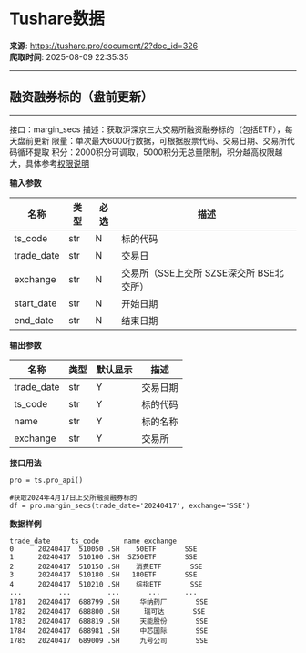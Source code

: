 # Tushare数据

**来源**: https://tushare.pro/document/2?doc_id=326  
**爬取时间**: 2025-08-09 22:35:35

---

## 融资融券标的（盘前更新）

---

接口：margin\_secs
描述：获取沪深京三大交易所融资融券标的（包括ETF），每天盘前更新
限量：单次最大6000行数据，可根据股票代码、交易日期、交易所代码循环提取
积分：2000积分可调取，5000积分无总量限制，积分越高权限越大，具体参考[权限说明](https://tushare.pro/document/1?doc_id=290)

**输入参数**

| 名称 | 类型 | 必选 | 描述 |
| --- | --- | --- | --- |
| ts\_code | str | N | 标的代码 |
| trade\_date | str | N | 交易日 |
| exchange | str | N | 交易所（SSE上交所 SZSE深交所 BSE北交所） |
| start\_date | str | N | 开始日期 |
| end\_date | str | N | 结束日期 |

**输出参数**

| 名称 | 类型 | 默认显示 | 描述 |
| --- | --- | --- | --- |
| trade\_date | str | Y | 交易日期 |
| ts\_code | str | Y | 标的代码 |
| name | str | Y | 标的名称 |
| exchange | str | Y | 交易所 |

**接口用法**

```
pro = ts.pro_api()

#获取2024年4月17日上交所融资融券标的
df = pro.margin_secs(trade_date='20240417', exchange='SSE')
```

**数据样例**

```
trade_date     ts_code      name exchange
0      20240417  510050 .SH    50ETF       SSE
1      20240417  510100 .SH  SZ50ETF       SSE
2      20240417  510150 .SH    消费ETF       SSE
3      20240417  510180 .SH   180ETF       SSE
4      20240417  510210 .SH    综指ETF       SSE
...         ...         ...       ...      ...
1781   20240417  688799 .SH     华纳药厂       SSE
1782   20240417  688800 .SH      瑞可达       SSE
1783   20240417  688819 .SH     天能股份       SSE
1784   20240417  688981 .SH     中芯国际       SSE
1785   20240417  689009 .SH     九号公司       SSE
```
